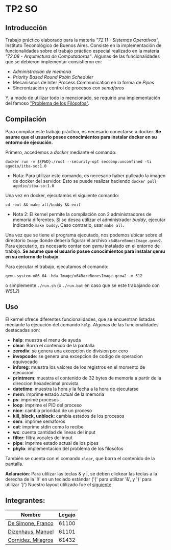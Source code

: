 # TP2 SO

## Introducción
Trabajo práctico elaborado para la materia _"72.11 - Sistemas Operativos"_, Instituto Teconológico de Buenos Aires. Consiste en la implementación de funcionalidades sobre el trabajo práctico especial realizado en la materia _"72.08 - Arquitectura de Computadoras"_. Algunas de las funcionalidades que se debieron implementar consistieron en:
- _Administración de memoria_ 
- _Priority Based Round Robin Scheduler_
- Mecanismos de Inter Process Communication en la forma de _Pipes_
- Sincronización y control de procesos con _semáforos_ 

Y, a modo de utilizar todo lo mencionado, se requirió una implementación del famoso ["Problema de los Filósofos"](https://www.ee.ryerson.ca/~courses/coe518/Labs/lab4/lisi.edu-dining-Philosopherecture8.pdf).

## Compilación
Para compilar este trabajo práctico, es necesario conectarse a docker. **Se asume que el usuario posee conocimientos para instalar docker en su entorno de ejecución.**

Primero, accedemos a _docker_ mediante el comando:
```
docker run -v ${PWD}:/root --security-opt seccomp:unconfined -ti agodio/itba-so:1.0
```
- Nota: Para utilizar este comando, es necesario haber pulleado la imagen de docker del servidor. Esto se puede realizar haciendo    `docker pull agodio/itba-so:1.0`

Una vez en docker, ejecutamos el siguiente comando: 
```
cd root && make all/buddy && exit
```
- Nota 2: El kernel permite la compilación con 2 administradores de memoria diferentes. Si se desea utilizar el administrador _buddy_, ejecutar indicando `make buddy`. Caso contrario, usar `make all`.

Una vez que se tiene el programa ejecutado, nos podemos ubicar sobre el directorio  `Image` donde debería figurar el archivo `x64BareBonesImage.qcow2`. Para ejecutarlo, es necesario contar con _qemu_ instalado en el entorno de trabajo. **Se asume que el usuario posee conocimientos para instalar qemu en su entorno de trabajo**.

Para ejecutar el trabajo, ejecutamos el comando:
```
qemu-system-x86_64 -hda Image/x64BareBonesImage.qcow2 -m 512 
```
o simplemente `./run.sh` (o `./run.bat` en caso que se este trabajando con _WSL2_)

## Uso
El kernel ofrece diferentes funcionalidades, que se encuentran listadas mediante la ejecución del comando `help`. Algunas de las funcionalidades destacadas son:

- **help**: muestra el menu de ayuda
- **clear**: Borra el contenido de la pantalla
- **zerodiv**: se genera una excepcion de division por cero
- **invopcode**: se genera una excepcion de codigo de operacion equivocado
- **inforeg**: muestra los valores de los registros en el momento de ejecucion
- **printmem**: muestra el contenido de 32 bytes de memoria a partir de la direccion hexadecimal provista
- **datetime**: muestra la hora y la fecha a la hora de ejecutarse
- **mem**: imprime estado actual de la memoria
- **ps**: imprime procesos
- **loop**: imprime el PID del proceso
- **nice**: cambia prioridad de un proceso
- **kill, block, unblock**: cambia estados de los procesos
- **sem**: imprime semaforos
- **cat**: imprime stdin como lo recibe
- **wc**: cuenta cantidad de lineas del input
- **filter**: filtra vocales del input
- **pipe**: imprime estado actual de los pipes
- **phylo**: implementacion del problema de los filosofos

También se cuenta con el comando `clear`, que borra el contenido de la pantalla.


**Aclaración**: Para utilizar las teclas & y |, se deben clickear las teclas a la derecha de la 'ñ' en un teclado estándar ('{' para utilizar '&', y '}' para utilizar '}') Nuestro layout utilizado fue el [siguiente](https://cdn.shopify.com/s/files/1/0810/3669/files/spanish-american_1024x1024.png?v=1510790458)

## Integrantes:
Nombre | Legajo
-------|--------
[De Simone, Franco](https://github.com/desimonef) | 61100
[Dizenhaus, Manuel](https://github.com/ManuelDizen) | 61101
[Cornidez, Milagros](https://github.com/mcornidez) | 61432
